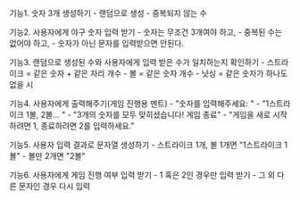 기능1. 숫자 3개 생성하기
	- 랜덤으로 생성
	- 중복되지 않는 수

기능2. 사용자에게 야구 숫자 입력 받기
	- 숫자는 무조건 3개여야 하고,
	- 중복된 수는 없어야 하고,
	- 숫자가 아닌 문자를 입력받으면 안된다.

기능3. 랜덤으로 생성된 수와 사용자에게 입력 받은 수가 일치하는지 확인하기
	- 스트라이크 = 같은 숫자 + 같은 자리 개수
	- 볼 = 같은 숫자 개수
	- 낫싱 = 같은 숫자가 하나도 없을 시

기능4. 사용자에게 출력해주기(게임 진행용 멘트)
	- "숫자를 입력해주세요: "
	- "1스트라이크 1볼, 2볼... "
	- "3개의 숫자를 모두 맞히셨습니다! 게임 종료"
	- "게임을 새로 시작하려면 1, 종료하려면 2를 입력하세요."

기능5. 사용자 입력 결과로 문자열 생성하기
	- 스트라이크 1개, 볼 1개면 "1스트라이크 1볼"
	- 볼만 2개면 "2볼"

기능6. 사용자에게 게임 진행 여부 입력 받기
	- 1 혹은 2인 경우만 입력 받기
	- 그 외 다른 문자인 경우 다시 입력
